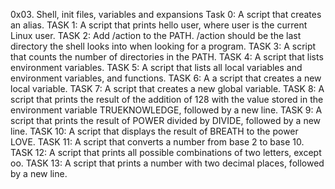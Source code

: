 0x03. Shell, init files, variables and expansions
Task 0: A script that creates an alias.
TASK 1: A script that prints hello user, where user is the current Linux user.
TASK 2: Add /action to the PATH. /action should be the last directory the shell looks into when looking for a program.
TASK 3: A script that counts the number of directories in the PATH.
TASK 4: A script that lists environment variables.
TASK 5: A script that lists all local variables and environment variables, and functions.
TASK 6: A a script that creates a new local variable.
TASK 7: A script that creates a new global variable.
TASK 8: A script that prints the result of the addition of 128 with the value stored in the environment variable TRUEKNOWLEDGE, followed by a new line.
TASK 9: A script that prints the result of POWER divided by DIVIDE, followed by a new line.
TASK 10: A script that displays the result of BREATH to the power LOVE.
TASK 11: A script that converts a number from base 2 to base 10.
TASK 12: A script that prints all possible combinations of two letters, except oo.
TASK 13: A script that prints a number with two decimal places, followed by a new line.
